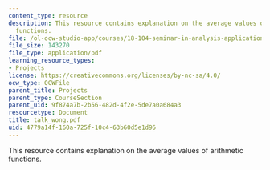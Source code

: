 ```yaml
---
content_type: resource
description: This resource contains explanation on the average values of arithmetic
  functions.
file: /ol-ocw-studio-app/courses/18-104-seminar-in-analysis-applications-to-number-theory-fall-2006/4779a14f160a725f10c463b60d5e1d96_talk_wong.pdf
file_size: 143270
file_type: application/pdf
learning_resource_types:
- Projects
license: https://creativecommons.org/licenses/by-nc-sa/4.0/
ocw_type: OCWFile
parent_title: Projects
parent_type: CourseSection
parent_uid: 9f874a7b-2b56-482d-4f2e-5de7a0a684a3
resourcetype: Document
title: talk_wong.pdf
uid: 4779a14f-160a-725f-10c4-63b60d5e1d96
---
```

This resource contains explanation on the average values of arithmetic functions.
